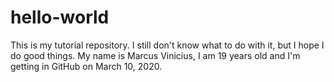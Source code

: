 # hello-world
This is my tutorial repository. I still don't know what to do with it, but I hope I do good things.
My name is Marcus Vinicius, I am 19 years old and I'm getting in GitHub on March 10, 2020.

